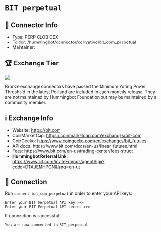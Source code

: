 # `BIT perpetual`

## 📁 Connector Info

* Type: PERP CLOB CEX
* Folder: [/hummingbot/connector/derivative/bit_com_perpetual](https://github.com/hummingbot/hummingbot/tree/master/hummingbot/connector/derivative/bit_com_perpetual)
* Maintainer:


## 🏆 Exchange Tier

![](https://img.shields.io/static/v1?label=Hummingbot&message=BRONZE&color=green)

Bronze exchange connectors have passed the Minimum Voting Power Threshold in the latest Poll and are included in each monthly release. They are not maintained by Hummingbot Foundation but may be maintained by a community member.

## ℹ️ Exchange Info

* Website: https://bit.com
* CoinMarketCap: https://coinmarketcap.com/exchanges/bit-com
* CoinGecko: https://www.coingecko.com/en/exchanges/bit_futures
* API docs: <https://www.bit.com/docs/en-us/linear_futures.html>
* Fees: <https://www.bit.com/en-us/trading-center/fees-struct>
* **Hummingbot Referral Link**: <https://www.bit.com/inviteFriends/agentSign?code=DTAJEMHPGN&lang=en-us>

## 🔑 Connection

Run `connect bit_com_perpetual` in order to enter your API keys:

```
Enter your BIT Perpetual API key >>>
Enter your BIT Perpetual API secret >>>
```

If connection is successful:

```
You are now connected to BIT_perpetual
```
